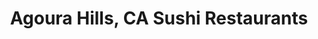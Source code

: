 ---
layout: city
title: Agoura Hills, CA Sushi Restaurants
permalink: /california/agoura-hills/
stateAbbr: CA
stateName: California
cityName: Agoura Hills

---